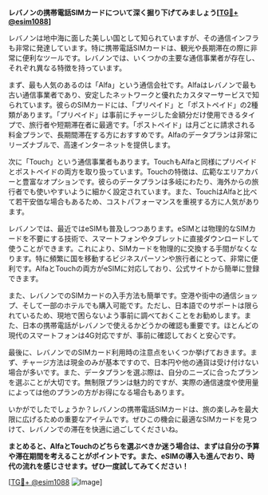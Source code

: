 **レバノンの携帯電話SIMカードについて深く掘り下げてみましょう[[TG💪+ @esim1088](https://t.me/s/esim1088)]**

レバノンは地中海に面した美しい国として知られていますが、その通信インフラも非常に発達しています。特に携帯電話SIMカードは、観光や長期滞在の際に非常に便利なツールです。レバノンでは、いくつかの主要な通信事業者が存在し、それぞれ異なる特徴を持っています。

まず、最も人気のあるのは「Alfa」という通信会社です。Alfaはレバノンで最も古い通信事業者であり、安定したネットワークと優れたカスタマーサービスで知られています。彼らのSIMカードには、「プリペイド」と「ポストペイド」の2種類があります。「プリペイド」は事前にチャージした金額分だけ使用できるタイプで、旅行者や短期滞在者に最適です。「ポストペイド」は月ごとに請求される料金プランで、長期間滞在する方におすすめです。Alfaのデータプランは非常にリーズナブルで、高速インターネットを提供します。

次に「Touch」という通信事業者もあります。TouchもAlfaと同様にプリペイドとポストペイドの両方を取り扱っています。Touchの特徴は、広範なエリアカバーと豊富なオプションです。彼らのデータプランは多岐にわたり、海外からの旅行者でも使いやすいように細かく設定されています。また、TouchはAlfaと比べて若干安価な場合もあるため、コストパフォーマンスを重視する方に人気があります。

レバノンでは、最近ではeSIMも普及しつつあります。eSIMとは物理的なSIMカードを不要にする技術で、スマートフォンやタブレットに直接ダウンロードして使うことができます。これにより、SIMカードを物理的に交換する手間がなくなります。特に頻繁に国を移動するビジネスパーソンや旅行者にとって、非常に便利です。AlfaとTouchの両方がeSIMに対応しており、公式サイトから簡単に登録できます。

また、レバノンでのSIMカードの入手方法も簡単です。空港や街中の通信ショップ、そして一部のホテルでも購入可能です。ただし、日本語でのサポートは限られているため、現地で困らないよう事前に調べておくことをお勧めします。また、日本の携帯電話がレバノンで使えるかどうかの確認も重要です。ほとんどの現代のスマートフォンは4G対応ですが、事前に確認しておくと安心です。

最後に、レバノンでのSIMカード利用時の注意点をいくつか挙げておきます。まず、チャージ方法は現金のみが基本ですので、日本円や他の通貨は受け付けない場合が多いです。また、データプランを選ぶ際は、自分のニーズに合ったプランを選ぶことが大切です。無制限プランは魅力的ですが、実際の通信速度や使用量によっては他のプランの方がお得になる場合もあります。

いかがでしたでしょうか？レバノンの携帯電話SIMカードは、旅の楽しみを最大限に広げるための重要なアイテムです。ぜひこの機会に最適なSIMカードを見つけて、レバノンでの滞在を快適に過ごしてくださいね。

**まとめると、AlfaとTouchのどちらを選ぶべきか迷う場合は、まずは自分の予算や滞在期間を考えることがポイントです。また、eSIMの導入も進んでおり、時代の流れを感じさせます。ぜひ一度試してみてください！**

[[TG💪+ @esim1088](https://t.me/s/esim1088) ![Image](https://i.postimg.cc/Y0z9fWf4/image.png)]